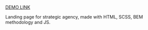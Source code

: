 [DEMO LINK](https://ant2nta.github.io/layout_dia/)

Landing page for strategic agency, made with HTML, SCSS, BEM methodology and JS.
